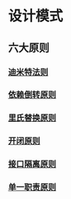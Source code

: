 # 设计模式

## 六大原则

### [迪米特法则](src/main/java/org/bougainvilleas/base/designpattern/demeter/LKP.md)

### [依赖倒转原则](src/main/java/org/bougainvilleas/base/designpattern/inversion/DIP.md)

### [里氏替换原则](src/main/java/org/bougainvilleas/base/designpattern/liskov/LSP.md)

### [开闭原则](src/main/java/org/bougainvilleas/base/designpattern/ocp/OCP.md)

### [接口隔离原则](src/main/java/org/bougainvilleas/base/designpattern/segregation/ISP.md)

### [单一职责原则](src/main/java/org/bougainvilleas/base/designpattern/singleresponsibility/SRP.md)
